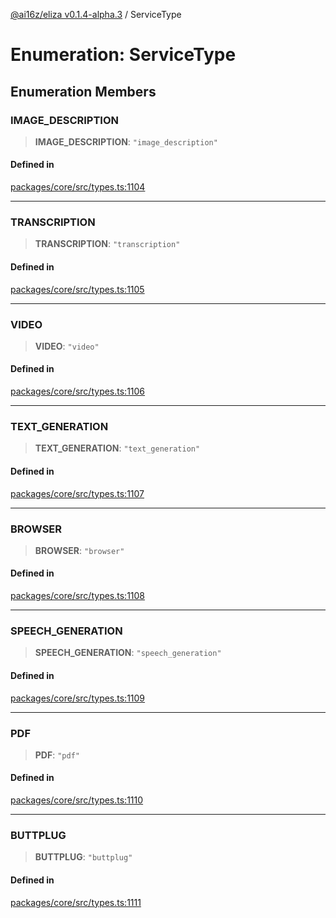 [@ai16z/eliza v0.1.4-alpha.3](../index.md) / ServiceType

# Enumeration: ServiceType

## Enumeration Members

### IMAGE\_DESCRIPTION

> **IMAGE\_DESCRIPTION**: `"image_description"`

#### Defined in

[packages/core/src/types.ts:1104](https://github.com/ai16z/eliza/blob/main/packages/core/src/types.ts#L1104)

***

### TRANSCRIPTION

> **TRANSCRIPTION**: `"transcription"`

#### Defined in

[packages/core/src/types.ts:1105](https://github.com/ai16z/eliza/blob/main/packages/core/src/types.ts#L1105)

***

### VIDEO

> **VIDEO**: `"video"`

#### Defined in

[packages/core/src/types.ts:1106](https://github.com/ai16z/eliza/blob/main/packages/core/src/types.ts#L1106)

***

### TEXT\_GENERATION

> **TEXT\_GENERATION**: `"text_generation"`

#### Defined in

[packages/core/src/types.ts:1107](https://github.com/ai16z/eliza/blob/main/packages/core/src/types.ts#L1107)

***

### BROWSER

> **BROWSER**: `"browser"`

#### Defined in

[packages/core/src/types.ts:1108](https://github.com/ai16z/eliza/blob/main/packages/core/src/types.ts#L1108)

***

### SPEECH\_GENERATION

> **SPEECH\_GENERATION**: `"speech_generation"`

#### Defined in

[packages/core/src/types.ts:1109](https://github.com/ai16z/eliza/blob/main/packages/core/src/types.ts#L1109)

***

### PDF

> **PDF**: `"pdf"`

#### Defined in

[packages/core/src/types.ts:1110](https://github.com/ai16z/eliza/blob/main/packages/core/src/types.ts#L1110)

***

### BUTTPLUG

> **BUTTPLUG**: `"buttplug"`

#### Defined in

[packages/core/src/types.ts:1111](https://github.com/ai16z/eliza/blob/main/packages/core/src/types.ts#L1111)
